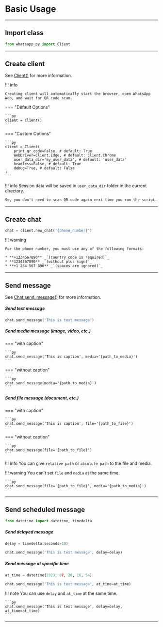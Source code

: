 # Basic Usage

---

## Import class
```py
from whatsapp_py import Client
```

---

## Create client
See [Client()](/reference/client/#client.Client) for more information.

!!! info

    Creating client will automatically start the browser, open WhatsApp Web, and wait for QR code scan.

=== "Default Options"

    ```py
    client = Client()
    ```
=== "Custom Options"

    ```py
    client = Client(
        print_qr_code=False, # default: True
        WebDriver=Client.Edge, # default: Client.Chrome
        user_data_dir='my_user_data', # default: 'user_data'
        headless=False, # default: True
        debug=True, # default: False
    )
    ```

!!! info
    Session data will be saved in ``user_data_dir`` folder in the current directory.
    
    So, you don't need to scan QR code again next time you run the script.

---

## Create chat
```py
chat = client.new_chat('{phone_number}')
```
!!! warning

    For the phone number, you must use any of the following formats:
    
    * **+1234567890** _`(country code is required)`_
    * **1234567890** _`(without plus sign)`_
    * **+1 234 567 890** _`(spaces are ignored)`_

---

## Send message
See [Chat.send_message()](/reference/chat/#chat.Chat.send_message) for more information.
##### Send text message
```py
chat.send_message('This is text message')
```
##### Send media message (image, video, etc.)
=== "with caption"

    ```py
    chat.send_message('This is caption', media='{path_to_media}')
    ```
=== "without caption"

    ```py
    chat.send_message(media='{path_to_media}')
    ```
##### Send file message (document, etc.)
=== "with caption"

    ```py
    chat.send_message('This is caption', file='{path_to_file}')
    ```
=== "without caption"

    ```py
    chat.send_message(file='{path_to_file}')
    ```

!!! info
    You can give ``relative path`` or ``absolute path`` to the file and media.

!!! warning
    You can't set ``file`` and ``media`` at the same time.

    ```py
    chat.send_message(file='{path_to_file}', media='{path_to_media}')
    ```

---


## Send scheduled message
```py
from datetime import datetime, timedelta
```

##### Send delayed message
```py
delay = timedelta(seconds=10)
```
```py
chat.send_message('This is text message', delay=delay)
```

##### Send message at specific time
```py
at_time = datetime(2023, 07, 20, 16, 54)
```
```py
chat.send_message('This is text message', at_time=at_time)
```

!!! note
    You can use ``delay`` and ``at_time`` at the same time.

    ```py
    chat.send_message('This is text message', delay=delay, at_time=at_time)
    ```

--- 